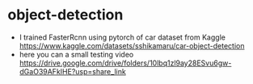 # object-detection
- I trained FasterRcnn using pytorch of car dataset from Kaggle https://www.kaggle.com/datasets/sshikamaru/car-object-detection
- here you can a small testing video 
https://drive.google.com/drive/folders/10lbq1zl9ay28ESvu6gw-dGaO39AFkIHE?usp=share_link
